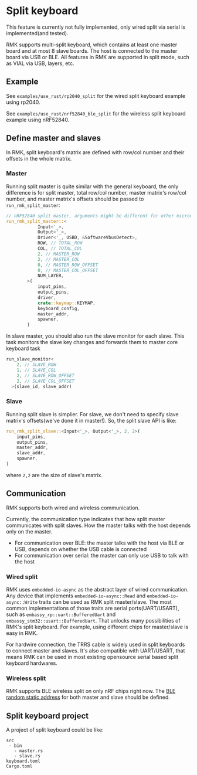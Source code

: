 # Split keyboard

<div class="warning">
This feature is currently not fully implemented, only wired split via serial is implemented(and tested).
</div>

RMK supports multi-split keyboard, which contains at least one master board and at most 8 slave boards. The host is connected to the master board via USB or BLE. All features in RMK are supported in split mode, such as VIAL via USB, layers, etc.

## Example

See `examples/use_rust/rp2040_split` for the wired split keyboard example using rp2040.

See `examples/use_rust/nrf52840_ble_split` for the wireless split keyboard example using nRF52840.

## Define master and slaves

In RMK, split keyboard's matrix are defined with row/col number and their offsets in the whole matrix.

### Master

Running split master is quite similar with the general keyboard, the only difference is for split master, total row/col number, master matrix's row/col number, and master matrix's offsets should be passed to `run_rmk_split_master`:

```rust
// nRF52840 split master, arguments might be different for other microcontrollers, check the API docs for the detail.
run_rmk_split_master::<
            Input<'_>,
            Output<'_>,
            Driver<'_, USBD, &SoftwareVbusDetect>,
            ROW, // TOTAL_ROW
            COL, // TOTAL_COL
            2, // MASTER_ROW
            2, // MASTER_COL
            0, // MASTER_ROW_OFFSET
            0, // MASTER_COL_OFFSET
            NUM_LAYER,
        >(
            input_pins,
            output_pins,
            driver,
            crate::keymap::KEYMAP,
            keyboard_config,
            master_addr,
            spawner,
        )
```

In slave master, you should also run the slave monitor for each slave. This task monitors the slave key changes and forwards them to master core keyboard task

```rust
run_slave_monitor<
    2, // SLAVE_ROW
    1, // SLAVE_COL
    2, // SLAVE_ROW_OFFSET
    2, // SLAVE_COL_OFFSET
  >(slave_id, slave_addr)
```

### Slave

Running split slave is simplier. For slave, we don't need to specify slave matrix's offsets(we've done it in master!). So, the split slave API is like:

```rust
run_rmk_split_slave::<Input<'_>, Output<'_>, 2, 2>(
    input_pins,
    output_pins,
    master_addr,
    slave_addr,
    spawner,
)
```

where `2,2` are the size of slave's matrix.

## Communication

RMK supports both wired and wireless communication. 

Currently, the communication type indicates that how split master communicates with split slaves. How the master talks with the host depends only on the master. 

- For communication over BLE: the master talks with the host via BLE or USB, depends on whether the USB cable is connected
- For communication over serial: the master can only use USB to talk with the host


### Wired split

RMK uses `embedded-io-async` as the abstract layer of wired communication. Any device that implements `embedded-io-async::Read` and `embedded-io-async::Write` traits can be used as RMK split master/slave. The most common implementations of those traits are serial ports(UART/USART), such as `embassy_rp::uart::BufferedUart` and `embassy_stm32::usart::BufferedUart`. That unlocks many possibilities of RMK's split keyboard. For example, using different chips for master/slave is easy in RMK.

For hardwire connection, the TRRS cable is widely used in split keyboards to connect master and slaves. It's also compatible with UART/USART, that means RMK can be used in most existing opensource serial based split keyboard hardwares.

### Wireless split

RMK supports BLE wireless split on only nRF chips right now. The [BLE random static address](https://novelbits.io/bluetooth-address-privacy-ble/) for both master and slave should be defined.


## Split keyboard project

A project of split keyboard could be like:

```
src
 - bin
   - master.rs
   - slave.rs
keyboard.toml
Cargo.toml
```